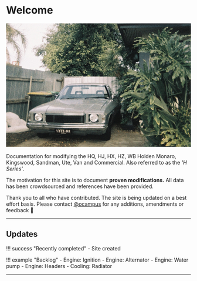 # Welcome

![ocampus HZ Kingswood](./assets/home-index.jpg)

Documentation for modifying the HQ, HJ, HX, HZ, WB Holden Monaro, Kingswood, Sandman, Ute, Van and Commercial. Also referred to as the _'H Series'_.

The motivation for this site is to document **proven modifications.** All data has been crowdsourced and references have been provided.

Thank you to all who have contributed. The site is being updated on a best effort basis. Please contact [@ocampus](https://www.instagram.com/ocampus/) for any additions, amendments or feedback :pray:

---

## Updates

!!! success "Recently completed"
    - Site created

!!! example "Backlog"
    - Engine: Ignition
    - Engine: Alternator
    - Engine: Water pump
    - Engine: Headers
    - Cooling: Radiator

---
